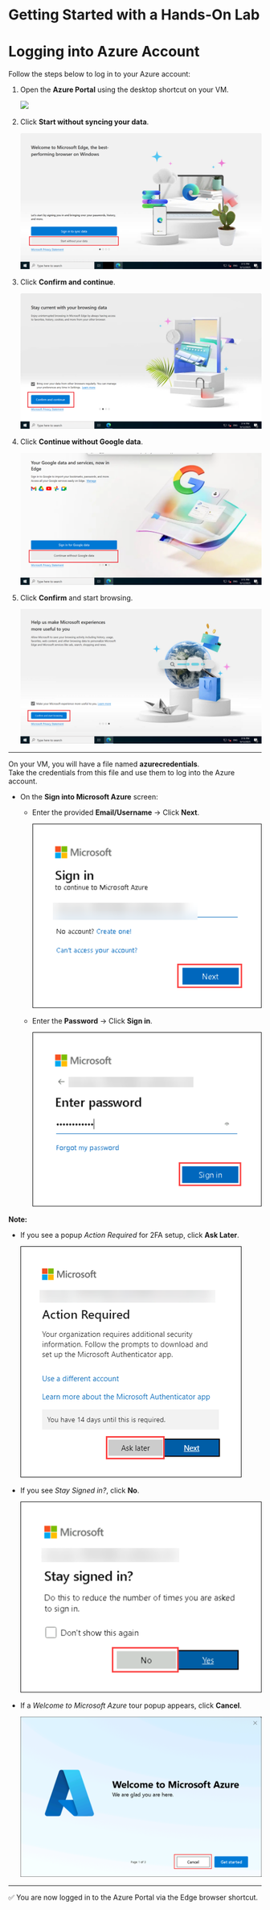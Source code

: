 # Getting Started with a Hands-On Lab

# Logging into Azure Account

Follow the steps below to log in to your Azure account:

1. Open the **Azure Portal** using the desktop shortcut on your VM.
   
   ![](./azurelabs.5.png)

3. Click **Start without syncing your data**.
     
   ![](./azurelab/gs2.png)

5. Click **Confirm and continue**.
    
   ![](./azurelab/gs3.png)

7. Click **Continue without Google data**.
   
   ![](./azurelab/gs4.png)

9. Click **Confirm** and start browsing.
    
   ![](./azurelab/gs5.png)

---

On your VM, you will have a file named **azurecredentials**.  
Take the credentials from this file and use them to log into the Azure account.

- On the **Sign into Microsoft Azure** screen:  
  - Enter the provided **Email/Username** → Click **Next**.
     
    ![](./azurelab/gs6.png)
    
  - Enter the **Password** → Click **Sign in**.
      
    ![](./azurelab/gs7.png)

**Note:**  

- If you see a popup *Action Required* for 2FA setup, click **Ask Later**.
   
  ![](./azurelab/asklater1.png)

- If you see *Stay Signed in?*, click **No**.
  
  ![](./azurelab/stay.png)

- If a *Welcome to Microsoft Azure* tour popup appears, click **Cancel**.
  
  ![](./azurelab/azurewelcome.png)

---

✅ You are now logged in to the Azure Portal via the Edge browser shortcut.
